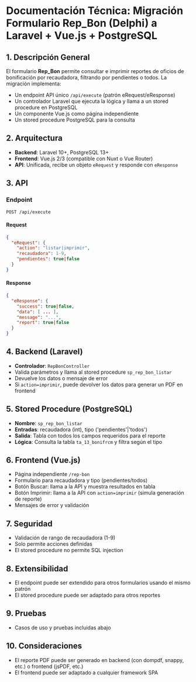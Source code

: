 # Documentación Técnica: Migración Formulario Rep_Bon (Delphi) a Laravel + Vue.js + PostgreSQL

## 1. Descripción General
El formulario **Rep_Bon** permite consultar e imprimir reportes de oficios de bonificación por recaudadora, filtrando por pendientes o todos. La migración implementa:
- Un endpoint API único `/api/execute` (patrón eRequest/eResponse)
- Un controlador Laravel que ejecuta la lógica y llama a un stored procedure en PostgreSQL
- Un componente Vue.js como página independiente
- Un stored procedure PostgreSQL para la consulta

## 2. Arquitectura
- **Backend**: Laravel 10+, PostgreSQL 13+
- **Frontend**: Vue.js 2/3 (compatible con Nuxt o Vue Router)
- **API**: Unificada, recibe un objeto `eRequest` y responde con `eResponse`

## 3. API
### Endpoint
`POST /api/execute`

#### Request
```json
{
  "eRequest": {
    "action": "listar|imprimir",
    "recaudadora": 1-9,
    "pendientes": true|false
  }
}
```

#### Response
```json
{
  "eResponse": {
    "success": true|false,
    "data": [ ... ],
    "message": "...",
    "report": true|false
  }
}
```

## 4. Backend (Laravel)
- **Controlador**: `RepBonController`
- Valida parámetros y llama al stored procedure `sp_rep_bon_listar`
- Devuelve los datos o mensaje de error
- Si `action=imprimir`, puede devolver los datos para generar un PDF en frontend

## 5. Stored Procedure (PostgreSQL)
- **Nombre**: `sp_rep_bon_listar`
- **Entradas**: recaudadora (int), tipo ('pendientes'|'todos')
- **Salida**: Tabla con todos los campos requeridos para el reporte
- **Lógica**: Consulta la tabla `ta_13_bonifrcm` y filtra según el tipo

## 6. Frontend (Vue.js)
- Página independiente `/rep-bon`
- Formulario para recaudadora y tipo (pendientes/todos)
- Botón Buscar: llama a la API y muestra resultados en tabla
- Botón Imprimir: llama a la API con `action=imprimir` (simula generación de reporte)
- Mensajes de error y validación

## 7. Seguridad
- Validación de rango de recaudadora (1-9)
- Solo permite acciones definidas
- El stored procedure no permite SQL injection

## 8. Extensibilidad
- El endpoint puede ser extendido para otros formularios usando el mismo patrón
- El stored procedure puede ser adaptado para otros reportes

## 9. Pruebas
- Casos de uso y pruebas incluidas abajo

## 10. Consideraciones
- El reporte PDF puede ser generado en backend (con dompdf, snappy, etc.) o frontend (jsPDF, etc.)
- El frontend puede ser adaptado a cualquier framework SPA
